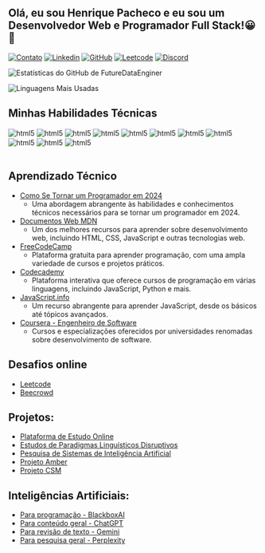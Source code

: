 ## Olá, eu sou Henrique Pacheco e eu sou um Desenvolvedor Web e Programador Full Stack!😀🤚




<div style="display= inline-block">

[![Contato](https://img.shields.io/badge/Gmail-D14836?style=for-the-badge&logo=gmail&logoColor=white)](mailto:seu-email@example.com)
[![Linkedin](https://img.shields.io/badge/LinkedIn-0077B5?style=for-the-badge&logo=linkedin&logoColor=white)](https://www.linkedin.com/in/henrique-pacheco-jos%C3%A9-692a0a23a/)
[![GitHub](https://img.shields.io/badge/GitHub-100000?style=for-the-badge&logo=github&logoColor=white)](https://github.com/FutureDataEnginer)
[![Leetcode](https://img.shields.io/badge/-LeetCode-FFA116?style=for-the-badge&logo=LeetCode&logoColor=black)](https://leetcode.com/)
[![Discord](https://img.shields.io/badge/Discord-7289DA?style=for-the-badge&logo=discord&logoColor=white)](https://discord.com/channels/@me)




![Estatísticas do GitHub de FutureDataEnginer ](https://github-readme-stats.vercel.app/api?username=FutureDataEnginer&show_icons=true&theme=dark)

![Linguagens Mais Usadas](https://github-readme-stats.vercel.app/api/top-langs/?username=FutureDataEnginer&langs_count=8)








## Minhas Habilidades Técnicas

<div style="display= inline-block">
<img align="center" alt="html5" src="https://img.shields.io/badge/HTML-239120?style=for-the-badge&logo=html5&logoColor=white">
<img align="center" alt="html5" src="https://img.shields.io/badge/CSS-239120?&style=for-the-badge&logo=css3&logoColor=white">
<img align="center" alt="html5" src="https://img.shields.io/badge/JavaScript-F7DF1E?style=for-the-badge&logo=javascript&logoColor=black">
<img align="center" alt="html5" src="https://img.shields.io/badge/Node.js-43853D?style=for-the-badge&logo=node.js&logoColor=white">
<img align="center" alt="html5" src="https://img.shields.io/badge/C%2B%2B-00599C?style=for-the-badge&logo=c%2B%2B&logoColor=white">
<img align="center" alt="html5" src="https://img.shields.io/badge/Python-14354C?style=for-the-badge&logo=python&logoColor=white">
<img align="center" alt="html5" src="https://img.shields.io/badge/Markdown-000000?style=for-the-badge&logo=markdown&logoColor=white">
<img align="center" alt="html5" src="https://img.shields.io/badge/React-20232A?style=for-the-badge&logo=react&logoColor=61DAFB">
<img align="center" alt="html5" src="https://img.shields.io/badge/React_Native-20232A?style=for-the-badge&logo=react&logoColor=61DAFB">
<img align="center" alt="html5" src="https://img.shields.io/badge/Bootstrap-563D7C?style=for-the-badge&logo=bootstrap&logoColor=white">
<img align="center" alt="html5" src="https://img.shields.io/badge/Bootstrap-563D7C?style=for-the-badge&logo=bootstrap&logoColor=white">

</div>
<br>





## Aprendizado Técnico

- [Como Se Tornar um Programador em 2024](https://www.youtube.com/watch?v=Kf68YBMOPoM)
  - Uma abordagem abrangente às habilidades e conhecimentos técnicos necessários para se tornar um programador em 2024.
- [Documentos Web MDN](https://developer.mozilla.org/pt-BR/)
  - Um dos melhores recursos para aprender sobre desenvolvimento web, incluindo HTML, CSS, JavaScript e outras tecnologias web.
- [FreeCodeCamp](https://www.freecodecamp.org/)
  - Plataforma gratuita para aprender programação, com uma ampla variedade de cursos e projetos práticos.
- [Codecademy](https://www.codecademy.com/)
  - Plataforma interativa que oferece cursos de programação em várias linguagens, incluindo JavaScript, Python e mais.
- [JavaScript.info](https://javascript.info/)
  - Um recurso abrangente para aprender JavaScript, desde os básicos até tópicos avançados.
- [Coursera - Engenheiro de Software](https://www.coursera.org/browse/computer-science/software-development)
  - Cursos e especializações oferecidos por universidades renomadas sobre desenvolvimento de software.


## Desafios online
- [Leetcode](https://leetcode.com/)
- [Beecrowd](https://beecrowd.com/pt/#)


## Projetos:

- [Plataforma de Estudo Online](https://github.com/FutureDataEnginer/coding-school)<br/>
- [Estudos de Paradigmas Linguísticos Disruptivos]()<br/>
- [Pesquisa de Sistemas de Inteligência Artificial]()<br/>
- [Projeto Amber]()<br/>
- [Projeto CSM]()<br/>

## Inteligências Artificiais:

- [Para programação - BlackboxAI](https://www.blackbox.ai/)<br/>
- [Para conteúdo geral - ChatGPT](https://chatgpt.com/)<br/>
- [Para revisão de texto - Gemini](https://gemini.google.com/app)<br/>
- [Para pesquisa geral - Perplexity](https://www.perplexity.ai/)<br/>
